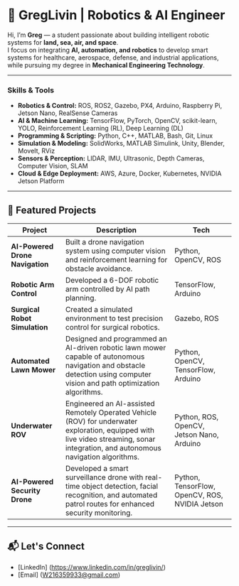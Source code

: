 # 🤖 GregLivin | Robotics & AI Engineer  

Hi, I’m **Greg** — a student passionate about building intelligent robotic systems for **land, sea, air, and space**.  
I focus on integrating **AI, automation, and robotics** to develop smart systems for healthcare, aerospace, defense, and industrial applications, while pursuing my degree in **Mechanical Engineering Technology**.

---

### **Skills & Tools**

- **Robotics & Control:** ROS, ROS2, Gazebo, PX4, Arduino, Raspberry Pi, Jetson Nano, RealSense Cameras  
- **AI & Machine Learning:** TensorFlow, PyTorch, OpenCV, scikit-learn, YOLO, Reinforcement Learning (RL), Deep Learning (DL)  
- **Programming & Scripting:** Python, C++, MATLAB, Bash, Git, Linux  
- **Simulation & Modeling:** SolidWorks, MATLAB Simulink, Unity, Blender, MoveIt, RViz  
- **Sensors & Perception:** LIDAR, IMU, Ultrasonic, Depth Cameras, Computer Vision, SLAM  
- **Cloud & Edge Deployment:** AWS, Azure, Docker, Kubernetes, NVIDIA Jetson Platform  

---

## 🚀 Featured Projects
| Project | Description | Tech |
|----------|-------------|------|
| **AI-Powered Drone Navigation** | Built a drone navigation system using computer vision and reinforcement learning for obstacle avoidance. | Python, OpenCV, ROS |
| **Robotic Arm Control** | Developed a 6-DOF robotic arm controlled by AI path planning. | TensorFlow, Arduino |
| **Surgical Robot Simulation** | Created a simulated environment to test precision control for surgical robotics. | Gazebo, ROS |
| **Automated Lawn Mower** | Designed and programmed an AI-driven robotic lawn mower capable of autonomous navigation and obstacle detection using computer vision and path optimization algorithms. | Python, OpenCV, TensorFlow, Arduino |
| **Underwater ROV** | Engineered an AI-assisted Remotely Operated Vehicle (ROV) for underwater exploration, equipped with live video streaming, sonar integration, and autonomous navigation algorithms. | Python, ROS, OpenCV, Jetson Nano, Arduino |
| **AI-Powered Security Drone** | Developed a smart surveillance drone with real-time object detection, facial recognition, and automated patrol routes for enhanced security monitoring. | Python, TensorFlow, OpenCV, ROS, NVIDIA Jetson |


---

## 📬 Let's Connect
- [LinkedIn] (https://www.linkedin.com/in/greglivin/) 
- [Email] (W216359933@gmail.com)
